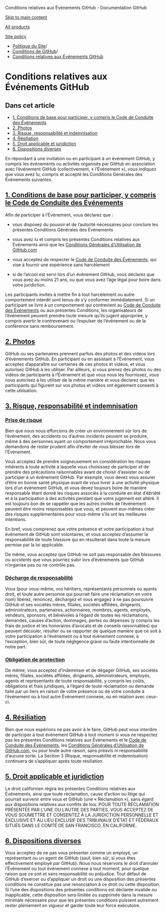 Conditions relatives aux Événements GitHub - Documentation GitHub

[Skip to main content](#main-content)

[All products](/fr)

[Site policy](/site-policy)

* [Politique du Site](/fr/site-policy)/
* [Conditions de GitHub](/fr/site-policy/github-terms)/
* [Conditions relatives aux Événements GitHub](/fr/site-policy/github-terms/github-event-terms)

Conditions relatives aux Événements GitHub
==========

Dans cet article
----------

* [1. Conditions de base pour participer, y compris le Code de Conduite des Événements](#1-basic-requirements-to-attend---including-the-event-code-of-conduct)
* [2. Photos](#2-pictures)
* [3. Risque, responsabilité et indemnisation](#3-risk-liability-and-indemnity)
* [4. Résiliation](#4-termination)
* [5. Droit applicable et juridiction](#5-choice-of-law-and-venue)
* [6. Dispositions diverses](#6-miscellaneous-terms)

En répondant à une invitation ou en participant à un événement GitHub, y compris les événements ou activités organisés par GitHub en association avec l’événement GitHub (collectivement, « l’Événement »), vous indiquez que vous avez lu, compris et accepté les Conditions Générales des Événements suivantes.

[1. Conditions de base pour participer, y compris le Code de Conduite des Événements](#1-basic-requirements-to-attend---including-the-event-code-of-conduct)
----------

Afin de participer à l’Événement, vous déclarez que :

* vous disposez du pouvoir et de l’autorité nécessaires pour conclure les présentes Conditions Générales des Événements

* vous avez lu et compris les présentes Conditions relatives aux Événements ainsi que les [Conditions Générales d’Utilisation de GitHub.com](/fr/site-policy/github-terms/github-terms-of-service)

* vous acceptez de respecter le [Code de Conduite des Événements](/fr/site-policy/github-terms/github-event-code-of-conduct), qui vise à fournir une expérience sans harcèlement

* si de l’alcool est servi lors d’un événement GitHub, vous déclarez que vous avez au moins 21 ans, ou que vous avez l’âge légal pour boire dans votre juridiction.

Les participants invités à mettre fin à tout harcèlement ou autre comportement interdit sont tenus de s’y conformer immédiatement. Si un participant se livre à un comportement qui contrevient au [Code de Conduite des Événements](/fr/site-policy/github-terms/github-event-code-of-conduct) ou aux présentes Conditions, les organisateurs de l’événement peuvent prendre toute mesure qu’ils jugent appropriée, y compris avertir le contrevenant ou l’expulser de l’événement ou de la conférence sans remboursement.

[2. Photos](#2-pictures)
----------

GitHub ou ses partenaires prennent parfois des photos et des vidéos lors d’événements GitHub. En participant ou en assistant à l’Événement, vous acceptez d’apparaître sur certaines de ces photos et vidéos, et vous autorisez GitHub à les utiliser. Par ailleurs, si vous prenez des photos ou des vidéos de participants à l’Événement et que vous nous les fournissez, vous nous autorisez à les utiliser de la même manière et vous déclarez que les participants qui figurent sur vos photos et vidéos ont également consenti à cette utilisation.

[3. Risque, responsabilité et indemnisation](#3-risk-liability-and-indemnity)
----------

### [Prise de risque](#assumption-of-risk) ###

Bien que nous nous efforcions de créer un environnement sûr lors de l’événement, des accidents ou d’autres incidents peuvent se produire, même à des personnes ayant un comportement irréprochable. Nous vous demandons de rester prudent afin d’éviter de vous blesser lors de l’Événement.

Vous acceptez de prendre soigneusement en considération les risques inhérents à toute activité à laquelle vous choisissez de participer et de prendre des précautions raisonnables avant de choisir d’assister ou de participer à un événement GitHub. Par exemple, vous devez vous assurer d’être en bonne santé physique avant de vous livrer à une activité physique lors d’un événement GitHub, et vous devez toujours boire de manière responsable étant donné les risques associés à la conduite en état d’ébriété et à la participation à des activités pendant que votre jugement est altéré. Il est toujours bon de se rappeler que les autres invités de l’événement peuvent être moins responsables que vous, et peuvent eux-mêmes créer des risques supplémentaires pour vous-même s’ils ont les meilleures intentions.

En bref, vous comprenez que votre présence et votre participation à tout événement de GitHub sont volontaires, et vous acceptez d’assumer la responsabilité de toute blessure qui en résulterait dans toute la mesure permise par la loi applicable.

De même, vous acceptez que GitHub ne soit pas responsable des blessures ou accidents que vous pourriez subir lors d’événements que GitHub n’organise pas ou ne contrôle pas.

### [Décharge de responsabilité](#release-of-liability) ###

Vous (pour vous-même, vos héritiers, représentants personnels ou ayants droit, et toute autre personne qui pourrait faire une réclamation en votre nom) libérez, renoncez, déchargez et vous engagez à ne pas poursuivre GitHub et ses sociétés mères, filiales, sociétés affiliées, dirigeants, administrateurs, partenaires, actionnaires, membres, agents, employés, vendeurs, sponsors, et bénévoles à l’égard de toutes les réclamations, demandes, causes d’action, dommages, pertes ou dépenses (y compris les frais de justice et les honoraires d’avocats et de conseils raisonnables) qui peuvent découler, résulter ou se rapporter de quelque manière que ce soit à votre participation à l’événement ou à tout événement connexe, à l’exception, bien sûr, de toute négligence grave ou faute intentionnelle de notre part.

### [Obligation de protection](#indemnity) ###

De même, vous acceptez d’indemniser et de dégager GitHub, ses sociétés mères, filiales, sociétés affiliées, dirigeants, administrateurs, employés, agents et représentants de toute responsabilité, y compris les coûts, obligations et frais juridiques, à l’égard de toute réclamation ou demande faite par un tiers en raison de votre présence ou de votre conduite à l’événement ou à tout autre Événement connexe, ou en relation avec ceux-ci.

[4. Résiliation](#4-termination)
----------

Bien que nous espérions ne pas avoir à le faire, GitHub peut vous interdire de participer à tout événement GitHub à tout moment si vous ne respectez pas les présentes Conditions relatives aux Événements et le [Code de Conduite des Événements](/fr/site-policy/github-terms/github-event-code-of-conduct), les [Conditions Générales d’Utilisation de GitHub.com](/fr/site-policy/github-terms/github-terms-of-service), ou pour toute autre raison, sans préavis ni responsabilité d’aucune sorte. La Section 3 (Risque, responsabilité et indemnisation) continuera de s’appliquer après toute résiliation.

[5. Droit applicable et juridiction](#5-choice-of-law-and-venue)
----------

Le droit californien régira les présentes Conditions relatives aux Événements, ainsi que toute réclamation, cause d’action ou litige qui pourrait survenir entre vous et GitHub (une « Réclamation »), sans égard aux dispositions relatives aux conflits de lois. POUR TOUTE RÉCLAMATION PRÉSENTÉE PAR L’UNE OU L’AUTRE DES PARTIES, VOUS ACCEPTEZ DE VOUS SOUMETTRE ET CONSENTEZ À LA JURIDICTION PERSONNELLE ET EXCLUSIVE ET AU LIEU EXCLUSIF DES TRIBUNAUX D’ÉTAT ET FÉDÉRAUX SITUÉS DANS LE COMTÉ DE SAN FRANCISCO, EN CALIFORNIE.

[6. Dispositions diverses](#6-miscellaneous-terms)
----------

Vous acceptez de ne pas vous présenter comme un employé, un représentant ou un agent de GitHub (sauf, bien sûr, si vous êtes effectivement employé par GitHub). Nous nous réservons le droit d’annuler l’Événement ou tout événement connexe à tout moment, pour quelque raison que ce soit et sans responsabilité ou préjudice. Tout défaut de GitHub d’exercer ou d’appliquer un droit ou une disposition des présentes conditions ne constitue pas une renonciation à ce droit ou cette disposition. Si l’une des dispositions des présentes conditions est déclarée invalide ou inapplicable, cette disposition sera limitée ou supprimée dans la mesure minimale nécessaire pour que les présentes conditions puissent autrement rester pleinement en vigueur et garder toute leur force exécutoire.
